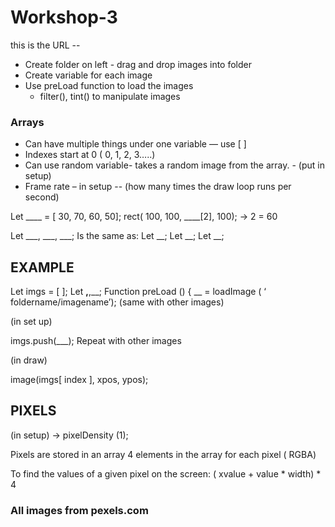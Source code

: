 # Workshop-3

this is the URL -- [](https://emmazig.github.io/Workshop-3/)
- Create folder on left - drag and drop images into folder
- Create variable for each image
- Use preLoad function to load the images 
    - filter(), tint() to manipulate images 

### Arrays
- Can have multiple things under one variable — use [ ] 
- Indexes start at 0 ( 0, 1, 2, 3…..)
- Can use random variable- takes a random image from the array. - (put in setup)
- Frame rate – in setup
-- (how many times the draw loop runs per second)
  

Let ____ = [ 30, 70, 60, 50];
rect( 100, 100, ____[2], 100);
→ 2 = 60

Let ___, ___, ___;
Is the same as:
Let __;
Let __;
Let __;

## EXAMPLE

Let imgs = [ ];
Let __,__,__;
Function preLoad () {
	__ = loadImage ( ‘ foldername/imagename’);
	(same with other images)

(in set up)

imgs.push(___);
Repeat with other images

(in draw)

image(imgs[ index ], xpos, ypos);


## PIXELS

(in setup) → pixelDensity (1);

Pixels are stored in an array
4 elements in the array for each pixel ( RGBA)

To find the values of a given pixel on the screen:
( xvalue + value * width) * 4


### All images from pexels.com
